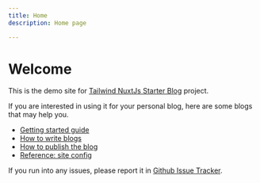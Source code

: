 ```yaml
---
title: Home
description: Home page

---
```

# Welcome

This is the demo site for [Tailwind NuxtJs Starter Blog](https://github.com/ooasis/tailwind-nuxtjs-starter-blog.git) project.

If you are interested in using it for your personal blog, here are some blogs that may help you.

* [Getting started guide](/blog/getting-started-guide)
* [How to write blogs](/blog/blog-auth-guide)
* [How to publish the blog](/blog/blog-publish-guide)
* [Reference: site config](/blog/site-config-guide)

If you run into any issues, please report it in [Github Issue Tracker](https://github.com/ooasis/tailwind-nuxtjs-starter-blog/issues).
